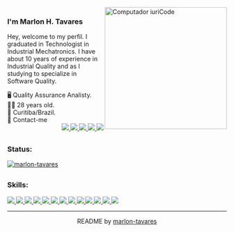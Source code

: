 <img src="https://raw.githubusercontent.com/MicaelliMedeiros/micaellimedeiros/master/image/computer-illustration.png" min-width="200px" max-width="400px" width="280px" align="right" alt="Computador iuriCode">
<h3> I'm Marlon H. Tavares</h3>
<p align="left"> 
  Hey, welcome to my perfil. I graduated in Technologist in Industrial Mechatronics. I have about 10 years of experience in Industrial Quality and as I studying to specialize in Software Quality.<br></p>
      🖥️ Quality Assurance Analisty.<br>
      🚶‍♂️  28 years old. <br>
      🏡 Curitiba/Brazil.<br>
      💬 Contact-me
<div align="right">          
<a href="https://api.whatsapp.com/send?l=pt-BR&phone=5541988362727&text=Ol%C3%A1%2C%20tudo%20bem%3F">
<img src="https://img.shields.io/badge/WhatsApp-25D366?style=for-the-badge&logo=whatsapp&logoColor=white" href /> </a>

<a href="https://t.me/marlonhtk">
<img src="https://img.shields.io/badge/Telegram-2CA5E0?style=for-the-badge&logo=telegram&logoColor=white" href /> </a>

<a href="https://mail.google.com/mail/u/?authuser=marlon.h.tavares@gmail.com">
<img src="https://img.shields.io/badge/Gmail-D14836?style=for-the-badge&logo=gmail&logoColor=white" href /> </a>

<a href="https://www.linkedin.com/in/marlon-tavares/">
<img src="https://img.shields.io/badge/LinkedIn-0077B5?style=for-the-badge&logo=linkedin&logoColor=white" href /> </a>

<a href="https://www.behance.net/marlonhtav1194">
<img src="https://img.shields.io/badge/-Behance-blue?style=for-the-badge&logo=behance&logoColor=white" href /> </a>
  </div>
  
## <h3>Status:</h3>

<div align="left"> 
   
[![marlon-tavares](https://github-readme-stats.vercel.app/api/top-langs/?username=marlon-tavares&hide=html&layout=compact&theme=dark)](https://github.com/marlon-tavares/)

</div>

## <h3>Skills:</h3>
 
<a href="colocar link Postman">
<img src="https://img.shields.io/badge/Postman-FF6C37?style=for-the-badge&logo=Postman&logoColor=white" href /> </a>
<a href="colocar link Selenium">
<img src="https://img.shields.io/badge/Selenium-43B02A?style=for-the-badge&logo=Selenium&logoColor=white" href /> </a>
<a href="colocar link Cypress">
<img src="https://img.shields.io/badge/Cypress-17202C?style=for-the-badge&logo=cypress&logoColor=white" href /> </a>
<a href="colocar link Jira">
<img src="https://img.shields.io/badge/Jira-0052CC?style=for-the-badge&logo=Jira&logoColor=white" href /> </a>
<a href="colocar link Azure">
<img src="https://img.shields.io/badge/Azure_DevOps-0078D7?style=for-the-badge&logo=azure-devops&logoColor=white" href /> </a>
<a href="https://pt.wikipedia.org/wiki/MySQL">
<img src="https://img.shields.io/badge/MySQL-00000F?style=for-the-badge&logo=mysql&logoColor=white" href /> </a>
<a href="colocar link VScode">
<img src="https://img.shields.io/badge/Visual_Studio_Code-0078D4?style=for-the-badge&logo=visual%20studio%20code&logoColor=white" href /> </a>
<a href="colocar link SublimeText">
<img src="https://img.shields.io/badge/sublime_text-%23575757.svg?&style=for-the-badge&logo=sublime-text&logoColor=important" href /> </a>
<a href="colocar link Trello">
<img src="https://img.shields.io/badge/Trello-0052CC?style=for-the-badge&logo=trello&logoColor=white" href /> </a>
<a href="colocar link Excel">
<img src="https://img.shields.io/badge/Microsoft_Excel-217346?style=for-the-badge&logo=microsoft-excel&logoColor=white" href /> </a>
<a href="colocar link PSD">
<img src="https://img.shields.io/badge/Adobe%20Photoshop-31A8FF?style=for-the-badge&logo=Adobe%20Photoshop&logoColor=black" href /> </a>
<a href="colocar link Wordpress">
<img src="https://img.shields.io/badge/Wordpress-21759B?style=for-the-badge&logo=wordpress&logoColor=white" href /> </a>
<a href="colocar link AI">
<img src="https://img.shields.io/badge/Adobe%20Illustrator-FF9A00?style=for-the-badge&logo=adobe%20illustrator&logoColor=white" href /> </a>
   
 <hr>
 
 <footer align='center'> README by  <a href='https://github.com/marlon-tavares'> marlon-tavares </a> </footer>

